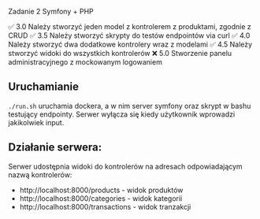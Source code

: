Zadanie 2 Symfony + PHP


:white_check_mark: 3.0 Należy stworzyć jeden model z kontrolerem z produktami, zgodnie z CRUD
:white_check_mark: 3.5 Należy stworzyć skrypty do testów endpointów via curl
:white_check_mark: 4.0 Należy stworzyć dwa dodatkowe kontrolery wraz z modelami
:white_check_mark: 4.5 Należy stworzyć widoki do wszystkich kontrolerów
:x: 5.0 Stworzenie panelu administracyjnego z mockowanym logowaniem
## Uruchamianie

`./run.sh` uruchamia dockera, a w nim server symfony oraz skrypt w bashu testujący endpointy. Serwer wyłącza się kiedy użytkownik wprowadzi jakikolwiek input.

## Działanie serwera:
Serwer udostępnia widoki do kontrolerów na adresach odpowiadającym nazwą kontrolerów:
- http://localhost:8000/products - widok produktów
- http://localhost:8000/categories - widok kategorii
- http://localhost:8000/transactions - widok tranzakcji